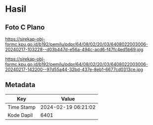 # Hasil

## Foto C Plano

https://sirekap-obj-formc.kpu.go.id/b192/pemilu/pdpr/64/08/02/20/03/6408022003006-20240217-103228--d03b447d-e56a-494c-acd6-f47fc4ed5b69.jpg

https://sirekap-obj-formc.kpu.go.id/b192/pemilu/pdpr/64/08/02/20/03/6408022003006-20240217-142200--97d55a44-32bd-437e-8eb1-6677cd0313ce.jpg


## Metadata

| Key        | Value               |
| ---------- | ------------------- |
| Time Stamp | 2024-02-19 06:21:02 |
| Kode Dapil | 6401                |



